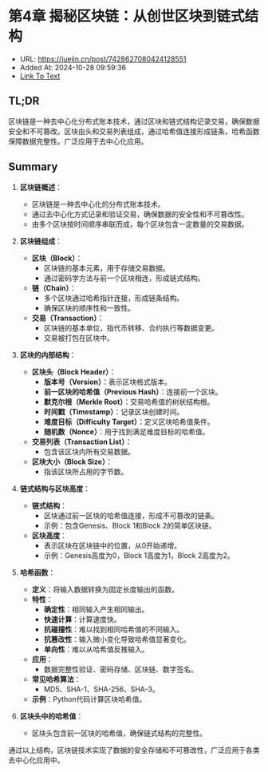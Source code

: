 # 第4章 揭秘区块链：从创世区块到链式结构
- URL: https://juejin.cn/post/7428627080424128551
- Added At: 2024-10-28 09:59:36
- [Link To Text](2024-10-28-第4章-揭秘区块链：从创世区块到链式结构_raw.md)

## TL;DR
区块链是一种去中心化分布式账本技术，通过区块和链式结构记录交易，确保数据安全和不可篡改。区块由头和交易列表组成，通过哈希值连接形成链条，哈希函数保障数据完整性。广泛应用于去中心化应用。

## Summary
1. **区块链概述**：
   - 区块链是一种去中心化的分布式账本技术。
   - 通过去中心化方式记录和验证交易，确保数据的安全性和不可篡改性。
   - 由多个区块按时间顺序串联而成，每个区块包含一定数量的交易数据。

2. **区块链组成**：
   - **区块（Block）**：
     - 区块链的基本元素，用于存储交易数据。
     - 通过密码学方法与前一个区块相连，形成链式结构。
   - **链（Chain）**：
     - 多个区块通过哈希指针连接，形成链条结构。
     - 确保区块的顺序性和一致性。
   - **交易（Transaction）**：
     - 区块链的基本单位，指代币转移、合约执行等数据变更。
     - 交易被打包在区块中。

3. **区块的内部结构**：
   - **区块头（Block Header）**：
     - **版本号（Version）**：表示区块格式版本。
     - **前一区块的哈希值（Previous Hash）**：连接前一个区块。
     - **默克尔根（Merkle Root）**：交易哈希值的树状结构根。
     - **时间戳（Timestamp）**：记录区块创建时间。
     - **难度目标（Difficulty Target）**：定义区块哈希值条件。
     - **随机数（Nonce）**：用于找到满足难度目标的哈希值。
   - **交易列表（Transaction List）**：
     - 包含该区块内所有交易数据。
   - **区块大小（Block Size）**：
     - 指该区块所占用的字节数。

4. **链式结构与区块高度**：
   - **链式结构**：
     - 区块通过前一区块的哈希值连接，形成不可篡改的链条。
     - 示例：包含Genesis、Block 1和Block 2的简单区块链。
   - **区块高度**：
     - 表示区块在区块链中的位置，从0开始递增。
     - 示例：Genesis高度为0，Block 1高度为1，Block 2高度为2。

5. **哈希函数**：
   - **定义**：将输入数据转换为固定长度输出的函数。
   - **特性**：
     - **确定性**：相同输入产生相同输出。
     - **快速计算**：计算速度快。
     - **抗碰撞性**：难以找到相同哈希值的不同输入。
     - **抗篡改性**：输入微小变化导致哈希值显著变化。
     - **单向性**：难以从哈希值反推输入。
   - **应用**：
     - 数据完整性验证、密码存储、区块链、数字签名。
   - **常见哈希算法**：
     - MD5、SHA-1、SHA-256、SHA-3。
   - **示例**：Python代码计算区块哈希值。

6. **区块头中的哈希值**：
   - 区块头包含前一区块的哈希值，确保链式结构的完整性。

通过以上结构，区块链技术实现了数据的安全存储和不可篡改性，广泛应用于各类去中心化应用中。
